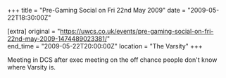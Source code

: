 +++
title = "Pre-Gaming Social on Fri 22nd May 2009"
date = "2009-05-22T18:30:00Z"

[extra]
original = "https://uwcs.co.uk/events/pre-gaming-social-on-fri-22nd-may-2009-1474489023381/"    
end_time = "2009-05-22T20:00:00Z"
location = "The Varsity"
+++

Meeting in DCS after exec meeting on the off chance people don't know where Varsity is.

